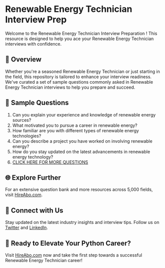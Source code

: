 # Renewable Energy Technician Interview Prep

Welcome to the Renewable Energy Technician Interview Preparation ! This resource is designed to help you ace your Renewable Energy Technician interviews with confidence.

## 🚀 Overview

Whether you're a seasoned Renewable Energy Technician or just starting in the field, this repository is tailored to enhance your interview readiness. We've curated a set of sample questions commonly asked in Renewable Energy Technician interviews to help you prepare and succeed.

## 📝 Sample Questions

1. Can you explain your experience and knowledge of renewable energy sources?
2. What motivated you to pursue a career in renewable energy?
3. How familiar are you with different types of renewable energy technologies?
4. Can you describe a project you have worked on involving renewable energy?
5. How do you stay updated on the latest advancements in renewable energy technology?
6. [CLICK HERE FOR MORE QUESTIONS](https://hireabo.com/job/20_0_19/Renewable%20Energy%20Technician)

## 🌐 Explore Further

For an extensive question bank and more resources across 5,000 fields, visit [HireAbo.com](https://www.hireabo.com).

## 📱 Connect with Us

Stay updated on the latest industry insights and interview tips. Follow us on [Twitter](https://twitter.com/hireabo) and [LinkedIn](https://www.linkedin.com/in/hire-abo-3609972a8/).

## 🚀 Ready to Elevate Your Python Career?

Visit [HireAbo.com](https://www.hireabo.com) now and take the first step towards a successful Renewable Energy Technician career!